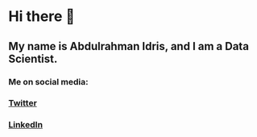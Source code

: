 # Hi there 👋

## My name is Abdulrahman Idris, and I am a Data Scientist.



### Me on social media:

### [Twitter](https://twitter.com/walshene)

### [LinkedIn](https://www.linkedin.com/in/abdulrahman-idris/)
